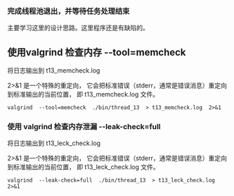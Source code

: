 ### 完成线程池退出，并等待任务处理结束


主要学习这里的设计思路。这里程序还是有缺陷的。


## 使用valgrind 检查内存 --tool=memcheck

将日志输出到 t13_memcheck.log

2>&1 是一个特殊的重定向，
它会把标准错误（stderr，通常是错误消息）重定向到标准输出的当前位置，
即 t13_memcheck.log 文件。

```shell
valgrind  --tool=memcheck  ./bin/thread_13  > t13_memcheck.log  2>&1
```


### 使用 valgrind 检查内存泄漏 --leak-check=full

将日志输出到 t13_leck_check.log

2>&1 是一个特殊的重定向，
它会把标准错误（stderr，通常是错误消息）重定向到标准输出的当前位置，
即 t13_leck_check.log 文件。

```shell
valgrind  --leak-check=full  ./bin/thread_13  > t13_leck_check.log  2>&1
```